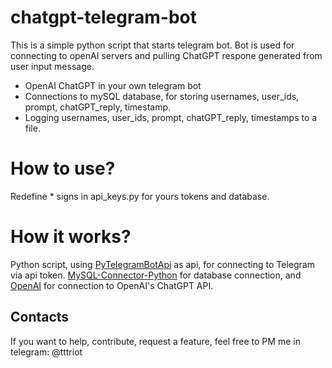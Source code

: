 # chatgpt-telegram-bot
This is a simple python script that starts telegram bot. Bot is used for connecting to openAI servers and pulling ChatGPT respone generated from user input message.
* OpenAI ChatGPT in your own telegram bot
* Connections to mySQL database, for storing usernames, user_ids, prompt, chatGPT_reply, timestamp.
* Logging usernames, user_ids, prompt, chatGPT_reply, timestamps to a file.

# How to use?
Redefine * signs in api_keys.py for yours tokens and database.

# How it works?
Python script, using [PyTelegramBotApi](https://pypi.org/project/pyTelegramBotAPI/) as api, for connecting to Telegram via api token.
[MySQL-Connector-Python](https://pypi.org/project/mysql-connector-python/) for database connection, and [OpenAI](https://pypi.org/project/openai/) for connection to OpenAI's ChatGPT API.

## Contacts
If you want to help, contribute, request a feature, feel free to PM me in telegram: @tttriot
